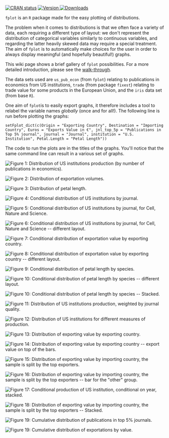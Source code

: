 <a href="https://cran.r-project.org/web/checks/check_results_fplot.html"><img src="https://cranchecks.info/badges/flavor/release/fplot" alt="CRAN status"></a>
<a href="https://cran.r-project.org/package=fplot"><img src="http://www.r-pkg.org/badges/version/fplot" alt="Version"> </a>
<a href="https://ipub.com/dev-corner/apps/r-package-downloads/"> <img src="https://cranlogs.r-pkg.org/badges/fplot" alt = "Downloads"> </a>

`fplot` is an `R` package made for the easy plotting of distributions. 

The problem when it comes to distributions is that we often face a variety of data, each requiring a different type of layout: we don't represent the distribution of categorical variables similarly to continuous variables, and regarding the latter heavily skewed data may require a special treatment. The aim of `fplot` is to automatically make choices for the user in order to always display meaningful (and hopefully beautiful!) graphs. 

This wiki page shows a brief gallery of `fplot` possibilities. For a more detailed introduction, please see the [walk-through](https://cran.r-project.org/package=fplot/vignettes/fplot_walkthrough.html).

The data sets used are `us_pub_econ` (from `fplot`) relating to publications in economics from US institutions, `trade` (from package `fixest`) relating to trade value for some products in the European Union, and the `iris` data set (from base `R`).

One aim of `fplot`is to easily export graphs, it therefore includes a tool to relabel the variable names *globally* (once and for all!). The following line is run before plotting the graphs:

`setFplot_dict(c(Origin = "Exporting Country", Destination = "Importing Country", Euros = "Exports Value in €", jnl_top_5p = "Publications in Top 5% journal", journal = "Journal", institution = "U.S. Institution", Petal.Length = "Petal Length"))` 

The code to run the plots are in the titles of the graphs. You'll notice that the same command line can result in a various set of graphs. 

![Figure 1: Distribution of US institutions production (by number of publications in economics).](https://github.com/lrberge/fplot/blob/master/vignettes/images/regular_pub.png)

![Figure 2: Distribution of exportation volumes.](https://github.com/lrberge/fplot/blob/master/vignettes/images/regular_trade.png)

![Figure 3: Distribution of petal length.](https://github.com/lrberge/fplot/blob/master/vignettes/images/regular_iris.png)

![Figure 4: Conditional distribution of US institutions by journal.](https://github.com/lrberge/fplot/blob/master/vignettes/images/conditional_pub_1.png)

![Figure 5: Conditional distribution of US institutions by journal, for Cell, Nature and Science.](https://github.com/lrberge/fplot/blob/master/vignettes/images/conditional_pub_2.png)

![Figure 6: Conditional distribution of US institutions by journal, for Cell, Nature and Science -- different layout.](https://github.com/lrberge/fplot/blob/master/vignettes/images/conditional_pub_3_bis.png)

![Figure 7: Conditional distribution of exportation value by exporting country.](https://github.com/lrberge/fplot/blob/master/vignettes/images/conditional_trade_1.png)

![Figure 8: Conditional distribution of exportation value by exporting country -- different layout.](https://github.com/lrberge/fplot/blob/master/vignettes/images/conditional_trade_2.png)

![Figure 9: Conditional distribution of petal length by species.](https://github.com/lrberge/fplot/blob/master/vignettes/images/conditional_iris_1.png)

![Figure 10: Conditional distribution of petal length by species -- different layout.](https://github.com/lrberge/fplot/blob/master/vignettes/images/conditional_iris_2.png)

![Figure 10: Conditional distribution of petal length by species -- Stacked.](https://github.com/lrberge/fplot/blob/master/vignettes/images/conditional_iris_3.png)

![Figure 11: Distribution of US institutions production, weighted by journal quality.](https://github.com/lrberge/fplot/blob/master/vignettes/images/weighted_pub_1.png)

![Figure 12: Distribution of US institutions for different measures of production.](https://github.com/lrberge/fplot/blob/master/vignettes/images/weighted_pub_2.png)

![Figure 13: Distribution of exporting value by exporting country.](https://github.com/lrberge/fplot/blob/master/vignettes/images/weighted_trade_1.png)

![Figure 14: Distribution of exporting value by exporting country -- export value on top of the bars.](https://github.com/lrberge/fplot/blob/master/vignettes/images/weighted_trade_2.png)

![Figure 15: Distribution of exporting value by importing country, the sample is split by the top exporters.](https://github.com/lrberge/fplot/blob/master/vignettes/images/weighted_conditional_trade_1.png)

![Figure 16: Distribution of exporting value by importing country, the sample is split by the top exporters -- bar for the "other" group.](https://github.com/lrberge/fplot/blob/master/vignettes/images/weighted_conditional_trade_2.png)

![Figure 17: Conditional production of US institution, conditional on year, stacked.](https://github.com/lrberge/fplot/blob/master/vignettes/images/weighted_stacked_pub.png)

![Figure 18: Distribution of exporting value by importing country, the sample is split by the top exporters -- Stacked.](https://github.com/lrberge/fplot/blob/master/vignettes/images/weighted_stacked_trade.png)

![Figure 19: Cumulative distribution of publications in top 5% journals.](https://github.com/lrberge/fplot/blob/master/vignettes/images/cumul_pub.png)

![Figure 19: Cumulative distribution of exportations by value.](https://github.com/lrberge/fplot/blob/master/vignettes/images/cumul_trade.png)


